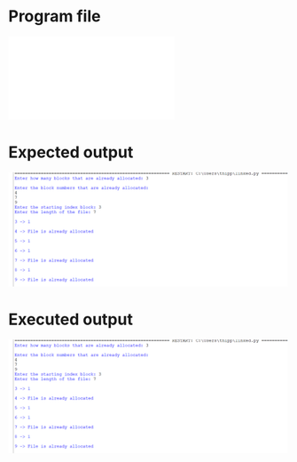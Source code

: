 # Program file
![Continuous_allocation](Singlelevel.py)

# Expected output
![Expectedoutput(Continuous-allocation)](Expectedoutput(Continuous-allocation).png)

# Executed output
![Executedoutput(Continuous-allocation)](Executedoutput(Continuous-allocation).png)
